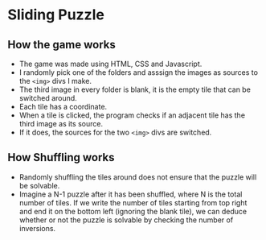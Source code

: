 # Sliding Puzzle

## How the game works
* The game was made using HTML, CSS and Javascript.
* I randomly pick one of the folders and asssign the images as sources to the `<img>` divs I make.
* The third image in every folder is blank, it is the empty tile that can be switched around.
* Each tile has a coordinate.
* When a tile is clicked, the program checks if an adjacent tile has the third image as its source.
* If it does, the sources for the two `<img>` divs are switched.

## How Shuffling works
* Randomly shuffling the tiles around does not ensure that the puzzle will be solvable. 
* Imagine a N-1 puzzle after it has been shuffled, where N is the total number of tiles. If we write the number of tiles starting from top right and end it on the bottom left (ignoring the blank tile), we can deduce whether or not the puzzle is solvable by checking the number of inversions.
